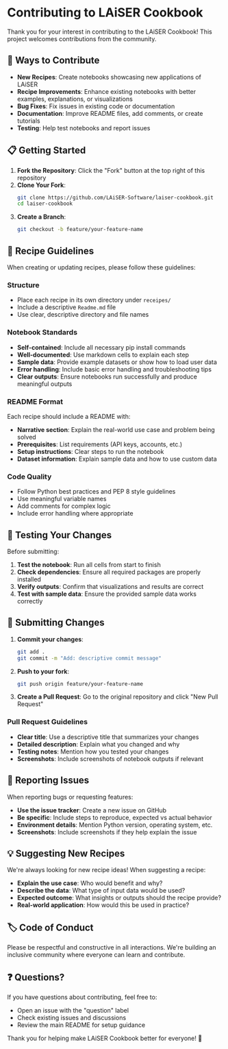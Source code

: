 # Contributing to LAiSER Cookbook

Thank you for your interest in contributing to the LAiSER Cookbook! This project welcomes contributions from the community.

## 🤝 Ways to Contribute

- **New Recipes**: Create notebooks showcasing new applications of LAiSER
- **Recipe Improvements**: Enhance existing notebooks with better examples, explanations, or visualizations
- **Bug Fixes**: Fix issues in existing code or documentation
- **Documentation**: Improve README files, add comments, or create tutorials
- **Testing**: Help test notebooks and report issues

## 📋 Getting Started

1. **Fork the Repository**: Click the "Fork" button at the top right of this repository
2. **Clone Your Fork**: 
   ```bash
   git clone https://github.com/LAiSER-Software/laiser-cookbook.git
   cd laiser-cookbook
   ```
3. **Create a Branch**: 
   ```bash
   git checkout -b feature/your-feature-name
   ```

## 🧪 Recipe Guidelines

When creating or updating recipes, please follow these guidelines:

### Structure
- Place each recipe in its own directory under `receipes/`
- Include a descriptive `Readme.md` file
- Use clear, descriptive directory and file names

### Notebook Standards
- **Self-contained**: Include all necessary pip install commands
- **Well-documented**: Use markdown cells to explain each step
- **Sample data**: Provide example datasets or show how to load user data
- **Error handling**: Include basic error handling and troubleshooting tips
- **Clear outputs**: Ensure notebooks run successfully and produce meaningful outputs

### README Format
Each recipe should include a README with:
- **Narrative section**: Explain the real-world use case and problem being solved
- **Prerequisites**: List requirements (API keys, accounts, etc.)
- **Setup instructions**: Clear steps to run the notebook
- **Dataset information**: Explain sample data and how to use custom data

### Code Quality
- Follow Python best practices and PEP 8 style guidelines
- Use meaningful variable names
- Add comments for complex logic
- Include error handling where appropriate

## 🧪 Testing Your Changes

Before submitting:
1. **Test the notebook**: Run all cells from start to finish
2. **Check dependencies**: Ensure all required packages are properly installed
3. **Verify outputs**: Confirm that visualizations and results are correct
4. **Test with sample data**: Ensure the provided sample data works correctly

## 📝 Submitting Changes

1. **Commit your changes**: 
   ```bash
   git add .
   git commit -m "Add: descriptive commit message"
   ```
2. **Push to your fork**: 
   ```bash
   git push origin feature/your-feature-name
   ```
3. **Create a Pull Request**: Go to the original repository and click "New Pull Request"

### Pull Request Guidelines
- **Clear title**: Use a descriptive title that summarizes your changes
- **Detailed description**: Explain what you changed and why
- **Testing notes**: Mention how you tested your changes
- **Screenshots**: Include screenshots of notebook outputs if relevant

## 🐛 Reporting Issues

When reporting bugs or requesting features:
- **Use the issue tracker**: Create a new issue on GitHub
- **Be specific**: Include steps to reproduce, expected vs actual behavior
- **Environment details**: Mention Python version, operating system, etc.
- **Screenshots**: Include screenshots if they help explain the issue

## 💡 Suggesting New Recipes

We're always looking for new recipe ideas! When suggesting a recipe:
- **Explain the use case**: Who would benefit and why?
- **Describe the data**: What type of input data would be used?
- **Expected outcome**: What insights or outputs should the recipe provide?
- **Real-world application**: How would this be used in practice?

## 🏷️ Code of Conduct

Please be respectful and constructive in all interactions. We're building an inclusive community where everyone can learn and contribute.

## ❓ Questions?

If you have questions about contributing, feel free to:
- Open an issue with the "question" label
- Check existing issues and discussions
- Review the main README for setup guidance

Thank you for helping make LAiSER Cookbook better for everyone! 🎉
